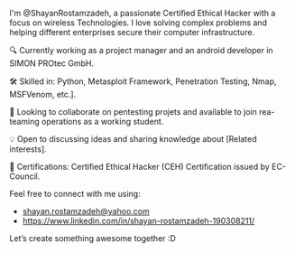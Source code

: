 I'm @ShayanRostamzadeh, a passionate Certified Ethical Hacker with a focus on wireless Technologies. I love solving complex problems and helping different enterprises secure their computer infrastructure.

🔍 Currently working as a project manager and an android developer in SIMON PROtec GmbH.

🛠️ Skilled in: Python, Metasploit Framework, Penetration Testing, Nmap, MSFVenom, etc.].

🎯 Looking to collaborate on pentesting projets and available to join rea-teaming operations as a working student.

💡 Open to discussing ideas and sharing knowledge about [Related interests].

🏅 Certifications: Certified Ethical Hacker (CEH) Certification issued by EC-Council.

Feel free to connect with me using:
-  shayan.rostamzadeh@yahoo.com
-  https://www.linkedin.com/in/shayan-rostamzadeh-190308211/

Let’s create something awesome together :D
